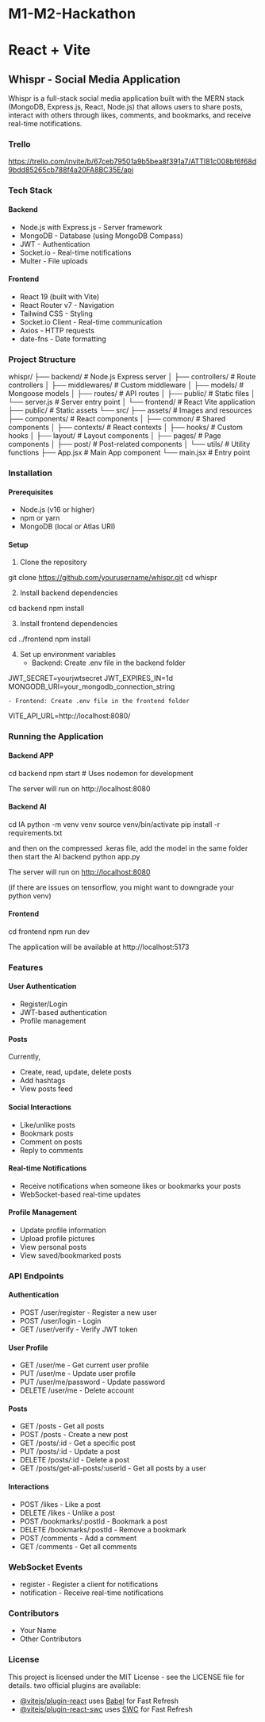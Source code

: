 # M1-M2-Hackathon

# React + Vite

## Whispr - Social Media Application

Whispr is a full-stack social media application built with the MERN stack (MongoDB, Express.js, React, Node.js) that allows users to share posts, interact with others through likes, comments, and bookmarks, and receive real-time notifications.

### Trello

https://trello.com/invite/b/67ceb79501a9b5bea8f391a7/ATTI81c008bf6f68d9bdd85265cb788f4a20FA8BC35E/api

### Tech Stack

#### Backend
- Node.js with Express.js - Server framework
- MongoDB - Database (using MongoDB Compass)
- JWT - Authentication
- Socket.io - Real-time notifications
- Multer - File uploads

#### Frontend
- React 19 (built with Vite)
- React Router v7 - Navigation
- Tailwind CSS - Styling
- Socket.io Client - Real-time communication
- Axios - HTTP requests
- date-fns - Date formatting

### Project Structure

whispr/
├── backend/              # Node.js Express server
│   ├── controllers/      # Route controllers
│   ├── middlewares/      # Custom middleware
│   ├── models/           # Mongoose models
│   ├── routes/           # API routes
│   ├── public/           # Static files
│   └── server.js         # Server entry point
│
└── frontend/             # React Vite application
    ├── public/           # Static assets
    └── src/
        ├── assets/       # Images and resources
        ├── components/   # React components
        │   ├── common/   # Shared components
        │   ├── contexts/ # React contexts
        │   ├── hooks/    # Custom hooks
        │   ├── layout/   # Layout components
        │   ├── pages/    # Page components
        │   ├── post/     # Post-related components
        │   └── utils/    # Utility functions
        ├── App.jsx       # Main App component
        └── main.jsx      # Entry point

### Installation

#### Prerequisites
- Node.js (v16 or higher)
- npm or yarn
- MongoDB (local or Atlas URI)

#### Setup
1. Clone the repository

git clone https://github.com/yourusername/whispr.git
cd whispr

2. Install backend dependencies

cd backend
npm install

3. Install frontend dependencies

cd ../frontend
npm install

4. Set up environment variables
    - Backend: Create .env file in the backend folder

JWT_SECRET=yourjwtsecret
JWT_EXPIRES_IN=1d
MONGODB_URI=your_mongodb_connection_string

    - Frontend: Create .env file in the frontend folder

VITE_API_URL=http://localhost:8080/

### Running the Application

#### Backend APP

cd backend
npm start  # Uses nodemon for development

The server will run on http://localhost:8080

#### Backend AI

cd IA
python -m venv venv
source venv/bin/activate
pip install -r requirements.txt

and then on the compressed .keras file, add the model in the same folder
then start the AI backend
python app.py


The server will run on [http://localhost:8080](http://localhost:5000/)

(if there are issues on tensorflow, you might want to downgrade your python venv)

#### Frontend

cd frontend
npm run dev

The application will be available at http://localhost:5173

### Features


#### User Authentication
- Register/Login
- JWT-based authentication
- Profile management

#### Posts
Currently,
- Create, read, update, delete posts
- Add hashtags
- View posts feed

#### Social Interactions
- Like/unlike posts
- Bookmark posts
- Comment on posts
- Reply to comments

#### Real-time Notifications
- Receive notifications when someone likes or bookmarks your posts
- WebSocket-based real-time updates

#### Profile Management
- Update profile information
- Upload profile pictures
- View personal posts
- View saved/bookmarked posts

### API Endpoints

#### Authentication
- POST /user/register - Register a new user
- POST /user/login - Login
- GET /user/verify - Verify JWT token

#### User Profile
- GET /user/me - Get current user profile
- PUT /user/me - Update user profile
- PUT /user/me/password - Update password
- DELETE /user/me - Delete account

#### Posts
- GET /posts - Get all posts
- POST /posts - Create a new post
- GET /posts/:id - Get a specific post
- PUT /posts/:id - Update a post
- DELETE /posts/:id - Delete a post
- GET /posts/get-all-posts/:userId - Get all posts by a user

#### Interactions
- POST /likes - Like a post
- DELETE /likes - Unlike a post
- POST /bookmarks/:postId - Bookmark a post
- DELETE /bookmarks/:postId - Remove a bookmark
- POST /comments - Add a comment
- GET /comments - Get all comments

### WebSocket Events
- register - Register a client for notifications
- notification - Receive real-time notifications

### Contributors
- Your Name
- Other Contributors

### License
This project is licensed under the MIT License - see the LICENSE file for details. two official plugins are available:

- [@vitejs/plugin-react](https://github.com/vitejs/vite-plugin-react/blob/main/packages/plugin-react/README.md) uses [Babel](https://babeljs.io/) for Fast Refresh
- [@vitejs/plugin-react-swc](https://github.com/vitejs/vite-plugin-react-swc) uses [SWC](https://swc.rs/) for Fast Refresh
